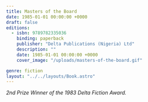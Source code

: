 ```yaml
---
title: Masters of the Board
date: 1985-01-01 00:00:00 +0000
draft: false
editions:
  - isbn: 9789782335036
    binding: paperback
    publisher: "Delta Publications (Nigeria) Ltd"
    description: ""
    date: 1985-01-01 00:00:00 +0000
    cover_image: "/uploads/masters-of-the-board.gif"

genre: fiction
layout: "../../layouts/Book.astro"
---
```


_2nd Prize Winner of the 1983 Delta Fiction Award._
